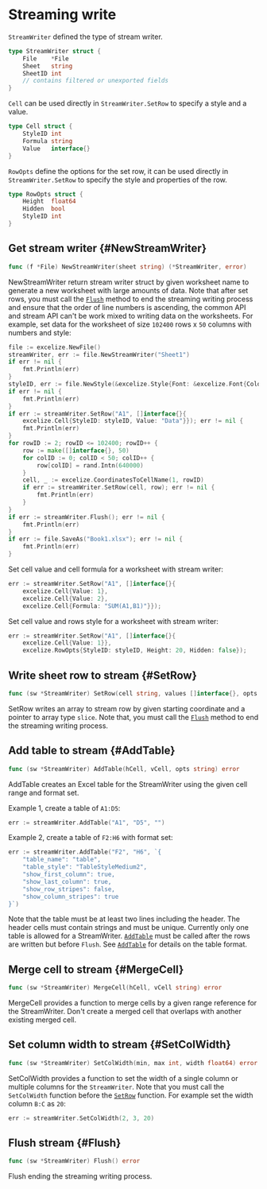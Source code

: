 # Streaming write

`StreamWriter` defined the type of stream writer.

```go
type StreamWriter struct {
    File    *File
    Sheet   string
    SheetID int
    // contains filtered or unexported fields
}
```

`Cell` can be used directly in `StreamWriter.SetRow` to specify a style and a value.

```go
type Cell struct {
    StyleID int
    Formula string
    Value   interface{}
}
```

`RowOpts` define the options for the set row, it can be used directly in `StreamWriter.SetRow` to specify the style and properties of the row.

```go
type RowOpts struct {
    Height  float64
    Hidden  bool
    StyleID int
}
```

## Get stream writer {#NewStreamWriter}

```go
func (f *File) NewStreamWriter(sheet string) (*StreamWriter, error)
```

NewStreamWriter return stream writer struct by given worksheet name to generate a new worksheet with large amounts of data. Note that after set rows, you must call the [`Flush`](stream.md#Flush) method to end the streaming writing process and ensure that the order of line numbers is ascending, the common API and stream API can't be work mixed to writing data on the worksheets. For example, set data for the worksheet of size `102400` rows x `50` columns with numbers and style:

```go
file := excelize.NewFile()
streamWriter, err := file.NewStreamWriter("Sheet1")
if err != nil {
    fmt.Println(err)
}
styleID, err := file.NewStyle(&excelize.Style{Font: &excelize.Font{Color: "#777777"}})
if err != nil {
    fmt.Println(err)
}
if err := streamWriter.SetRow("A1", []interface{}{
    excelize.Cell{StyleID: styleID, Value: "Data"}}); err != nil {
    fmt.Println(err)
}
for rowID := 2; rowID <= 102400; rowID++ {
    row := make([]interface{}, 50)
    for colID := 0; colID < 50; colID++ {
        row[colID] = rand.Intn(640000)
    }
    cell, _ := excelize.CoordinatesToCellName(1, rowID)
    if err := streamWriter.SetRow(cell, row); err != nil {
        fmt.Println(err)
    }
}
if err := streamWriter.Flush(); err != nil {
    fmt.Println(err)
}
if err := file.SaveAs("Book1.xlsx"); err != nil {
    fmt.Println(err)
}
```

Set cell value and cell formula for a worksheet with stream writer:

```go
err := streamWriter.SetRow("A1", []interface{}{
    excelize.Cell{Value: 1},
    excelize.Cell{Value: 2},
    excelize.Cell{Formula: "SUM(A1,B1)"}});
```

Set cell value and rows style for a worksheet with stream writer:

```go
err := streamWriter.SetRow("A1", []interface{}{
    excelize.Cell{Value: 1}},
    excelize.RowOpts{StyleID: styleID, Height: 20, Hidden: false});
```

## Write sheet row to stream {#SetRow}

```go
func (sw *StreamWriter) SetRow(cell string, values []interface{}, opts ...RowOpts) error
```

SetRow writes an array to stream row by given starting coordinate and a pointer to array type `slice`. Note that, you must call the [`Flush`](stream.md#Flush) method to end the streaming writing process.

## Add table to stream {#AddTable}

```go
func (sw *StreamWriter) AddTable(hCell, vCell, opts string) error
```

AddTable creates an Excel table for the StreamWriter using the given cell range and format set.

Example 1, create a table of `A1:D5`:

```go
err := streamWriter.AddTable("A1", "D5", "")
```

Example 2, create a table of `F2:H6` with format set:

```go
err := streamWriter.AddTable("F2", "H6", `{
    "table_name": "table",
    "table_style": "TableStyleMedium2",
    "show_first_column": true,
    "show_last_column": true,
    "show_row_stripes": false,
    "show_column_stripes": true
}`)
```

Note that the table must be at least two lines including the header. The header cells must contain strings and must be unique. Currently only one table is allowed for a StreamWriter. [`AddTable`](stream.md#AddTable) must be called after the rows are written but before `Flush`. See [`AddTable`](utils.md#AddTable) for details on the table format.

## Merge cell to stream {#MergeCell}

```go
func (sw *StreamWriter) MergeCell(hCell, vCell string) error
```

MergeCell provides a function to merge cells by a given range reference for the StreamWriter. Don't create a merged cell that overlaps with another existing merged cell.

## Set column width to stream {#SetColWidth}

```go
func (sw *StreamWriter) SetColWidth(min, max int, width float64) error
```

SetColWidth provides a function to set the width of a single column or multiple columns for the `StreamWriter`. Note that you must call the `SetColWidth` function before the [`SetRow`](stream.md#SetRow) function. For example set the width column `B:C` as `20`:

```go
err := streamWriter.SetColWidth(2, 3, 20)
```

## Flush stream {#Flush}

```go
func (sw *StreamWriter) Flush() error
```

Flush ending the streaming writing process.
